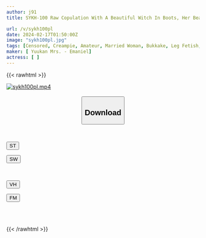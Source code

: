 ```yaml
---
author: j91
title: SYKH-100 Raw Copulation With A Beautiful Witch In Boots, Her Beauty Melts Away With The Pleasure Of Being Penetrated... Umi, 32 Years Old

url: /v/sykh100pl
date: 2024-02-17T01:50:00Z
image: "sykh100pl.jpg"
tags: [Censored, Creampie, Amateur, Married Woman, Bukkake, Leg Fetish, Long Boots	]
maker: [ Yuukan Mrs. - Emaniel]
actress: [ ]
---
```



{{< rawhtml >}}

<div class="video" data-videoid="wrklAgXlapHJ1az">
    <a href="javascript:;">
        <img src="/v/sykh100pl/sykh100pl.jpg" width="WIDTH" height="HEIGHT" alt="sykh100pl.mp4" loading="lazy">
    </a>
</div>

<script type="text/javascript" src="https://j91.asia/asset/on-demand-st.js"></script>

<br>
  <link rel="stylesheet" href="https://j91.asia/asset/bs5.css">
  
  <center>
  <button class="btn btn-primary" type="button" data-bs-toggle="collapse" data-bs-target=".multi-collapse" aria-expanded="false" aria-controls="multiCollapseExample1 multiCollapseExample2"><h2>Download</h2></button></center>
</p>
<div class="row">
  <div class="col">
    <div class="collapse multi-collapse" id="multiCollapseExample1">
      <div class="card card-body">
	      	      <br>
<div class="buttons">  
<p><a href="https://streamtape.to/v/wrklAgXlapHJ1az" target="_blank"><button class="btn-hover color-3"><i class="fa fa-download"></i> ST</button></a></p>
<p><a href="https://cdnwish.com/qrenn2veh9yn" target="_blank"><button class="btn-hover color-2"><i class="fa fa-download"></i> SW</button></a></p></div>
    </div>
  </div>
</div>
  <div class="col">
    <div class="collapse multi-collapse" id="multiCollapseExample2">
      <div class="card card-body">
	      <br>
<div class="buttons">
<p><a href="https://vidhidepro.com/f/b3nkwuwi8vlv"><button class="btn-hover color-9"><i class="fa fa-download"></i> VH</button></a></p>
<p><a href="https://filemoon.sx/d/xyl97emnmgi5"><button class="btn-hover color-8"><i class="fa fa-download"></i> FM</button></a></p></div>
<br><br>
      </div>
    </div>
  </div>
</div>

{{< /rawhtml >}}